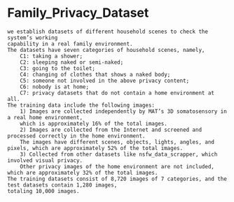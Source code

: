 # Family_Privacy_Dataset
    we establish datasets of different household scenes to check the system’s working 
    capability in a real family environment.
    The datasets have seven categories of household scenes, namely, 
        C1: taking a shower; 
        C2: sleeping naked or semi-naked; 
        C3: going to the toilet; 
        C4: changing of clothes that shows a naked body; 
        C5: someone not involved in the above privacy content; 
        C6: nobody is at home; 
        C7: privacy datasets that do not contain a home environment at all. 
    The training data include the following images:
        1) Images are collected independently by MAT’s 3D somatosensory in a real home environment, 
        which is approximately 16% of the total images.  
        2) Images are collected from the Internet and screened and processed correctly in the home environment. 
        The images have different scenes, objects, lights, angles, and pixels, which are approximately 52% of the total images. 
        3) Collected from other datasets like nsfw_data_scrapper, which involved visual privacy. 
        Other privacy images of the home environment are not included, which are approximately 32% of the total images. 
    The training datasets consist of 8,720 images of 7 categories, and the test datasets contain 1,280 images, 
    totaling 10,000 images. 
